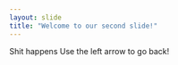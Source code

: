 ```yaml
---
layout: slide
title: "Welcome to our second slide!"
---
```

Shit happens
Use the left arrow to go back!
